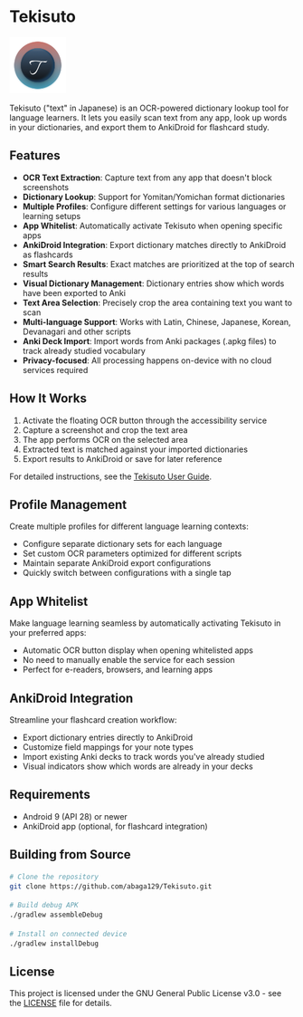 # Tekisuto

<img src="app/src/main/res/mipmap-xxxhdpi/ic_launcher_round.png" width="100" height="100" alt="Tekisuto app icon">

Tekisuto ("text" in Japanese) is an OCR-powered dictionary lookup tool for language learners. It lets you easily scan text from any app, look up words in your dictionaries, and export them to AnkiDroid for flashcard study.

## Features

- **OCR Text Extraction**: Capture text from any app that doesn't block screenshots
- **Dictionary Lookup**: Support for Yomitan/Yomichan format dictionaries
- **Multiple Profiles**: Configure different settings for various languages or learning setups
- **App Whitelist**: Automatically activate Tekisuto when opening specific apps
- **AnkiDroid Integration**: Export dictionary matches directly to AnkiDroid as flashcards
- **Smart Search Results**: Exact matches are prioritized at the top of search results
- **Visual Dictionary Management**: Dictionary entries show which words have been exported to Anki
- **Text Area Selection**: Precisely crop the area containing text you want to scan
- **Multi-language Support**: Works with Latin, Chinese, Japanese, Korean, Devanagari and other scripts
- **Anki Deck Import**: Import words from Anki packages (.apkg files) to track already studied vocabulary
- **Privacy-focused**: All processing happens on-device with no cloud services required

## How It Works

1. Activate the floating OCR button through the accessibility service
2. Capture a screenshot and crop the text area
3. The app performs OCR on the selected area
4. Extracted text is matched against your imported dictionaries
5. Export results to AnkiDroid or save for later reference

For detailed instructions, see the [Tekisuto User Guide](wiki.md).

## Profile Management

Create multiple profiles for different language learning contexts:
- Configure separate dictionary sets for each language
- Set custom OCR parameters optimized for different scripts
- Maintain separate AnkiDroid export configurations
- Quickly switch between configurations with a single tap

## App Whitelist

Make language learning seamless by automatically activating Tekisuto in your preferred apps:
- Automatic OCR button display when opening whitelisted apps
- No need to manually enable the service for each session
- Perfect for e-readers, browsers, and learning apps

## AnkiDroid Integration

Streamline your flashcard creation workflow:
- Export dictionary entries directly to AnkiDroid
- Customize field mappings for your note types
- Import existing Anki decks to track words you've already studied
- Visual indicators show which words are already in your decks

## Requirements

- Android 9 (API 28) or newer
- AnkiDroid app (optional, for flashcard integration)

## Building from Source

```bash
# Clone the repository
git clone https://github.com/abaga129/Tekisuto.git

# Build debug APK
./gradlew assembleDebug

# Install on connected device
./gradlew installDebug
```

## License

This project is licensed under the GNU General Public License v3.0 - see the [LICENSE](LICENSE) file for details.